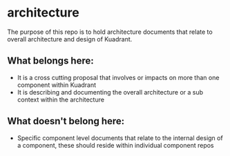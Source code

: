 # architecture

The purpose of this repo is to hold architecture documents that relate to overall architecture and design of Kuadrant.

## What belongs here:

- It is a cross cutting proposal that involves or impacts on more than one component within Kuadrant
- It is describing and documenting the overall architecture or a sub context within the architecture 

## What doesn't belong here:

- Specific component level documents that relate to the internal design of a component, these should reside within individual component repos

